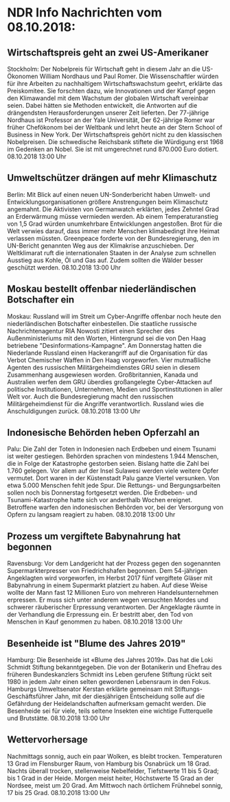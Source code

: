 # NDR Info Nachrichten vom 08.10.2018:


## Wirtschaftspreis geht an zwei US-Amerikaner
Stockholm: Der Nobelpreis für Wirtschaft geht in diesem Jahr an die US-Ökonomen William Nordhaus und Paul Romer. Die Wissenschaftler würden für ihre Arbeiten zu nachhaltigem Wirtschaftswachstum geehrt, erklärte das Preiskomitee. Sie forschten dazu, wie Innovationen und der Kampf gegen den Klimawandel mit dem Wachstum der globalen Wirtschaft vereinbar seien. Dabei hätten sie Methoden entwickelt, die Antworten auf die drängendsten Herausforderungen unserer Zeit lieferten. Der 77-jährige Nordhaus ist Professor an der Yale Universität, Der 62-jährige Romer war früher Chefökonom bei der Weltbank und lehrt heute an der Stern School of Business in New York. Der Wirtschaftspreis gehört nicht zu den klassischen Nobelpreisen. Die schwedische Reichsbank stiftete die Würdigung erst 1968 im Gedenken an Nobel. Sie ist mit umgerechnet rund 870.000 Euro dotiert. 08.10.2018 13:00 Uhr 

## Umweltschützer drängen auf mehr Klimaschutz
Berlin: Mit Blick auf einen neuen UN-Sonderbericht haben Umwelt- und Entwicklungsorganisationen größere Anstrengungen beim Klimaschutz angemahnt. Die Aktivisten von Germanwatch erklärten, jedes Zehntel Grad an Erderwärmung müsse vermieden werden. Ab einem Temperaturanstieg von 1,5 Grad würden unumkehrbare Entwicklungen angestoßen. Brot für die Welt verwies darauf, dass immer mehr Menschen klimabedingt ihre Heimat verlassen müssten. Greenpeace forderte von der Bundesregierung, den im UN-Bericht genannten Weg aus der Klimakrise anzuschieben. Der Weltklimarat ruft die internationalen Staaten in der Analyse zum schnellen Ausstieg aus Kohle, Öl und Gas auf. Zudem sollten die Wälder besser geschützt werden. 08.10.2018 13:00 Uhr 

## Moskau bestellt offenbar niederländischen Botschafter ein
Moskau: Russland will im Streit um Cyber-Angriffe offenbar noch heute den niederländischen Botschafter einbestellen. Die staatliche russische Nachrichtenagentur RIA Nowosti zitiert einen Sprecher des Außenministeriums mit den Worten, Hintergrund sei die von Den Haag betriebene "Desinformations-Kampagne". Am Donnerstag hatten die Niederlande Russland einen Hackerangriff auf die Organisation für das Verbot Chemischer Waffen in Den Haag vorgeworfen. Vier mutmaßliche Agenten des russischen Militärgeheimdienstes GRU seien in diesem Zusammenhang ausgewiesen worden. Großbritannien, Kanada und Australien werfen dem GRU überdies großangelegte Cyber-Attacken auf politische Institutionen, Unternehmen, Medien und Sportinstitutionen in aller Welt vor. Auch die Bundesregierung macht den russischen Militärgeheimdienst für die Angriffe verantwortlich. Russland wies die Anschuldigungen zurück. 08.10.2018 13:00 Uhr 

## Indonesische Behörden heben Opferzahl an
Palu: Die Zahl der Toten in Indonesien nach Erdbeben und einem Tsunami ist weiter gestiegen. Behörden sprachen von mindestens 1.944 Menschen, die in Folge der Katastrophe gestorben seien. Bislang hatte die Zahl bei 1.760 gelegen. Vor allem auf der Insel Sulawesi werden viele weitere Opfer vermutet. Dort waren in der Küstenstadt Palu ganze Viertel versunken. Von etwa 5.000 Menschen fehlt jede Spur. Die Rettungs- und Bergungsarbeiten sollen noch bis Donnerstag fortgesetzt werden. Die Erdbeben- und Tsunami-Katastrophe hatte sich vor anderthalb Wochen ereignet. Betroffene warfen den indonesischen Behörden vor, bei der Versorgung von Opfern zu langsam reagiert zu haben. 08.10.2018 13:00 Uhr 

## Prozess um vergiftete Babynahrung hat begonnen
Ravensburg: Vor dem Landgericht hat der Prozess gegen den sogenannten Supermarkterpresser von Friedrichshafen begonnen. Dem 54-jährigen Angeklagten wird vorgeworfen, im Herbst 2017 fünf vergiftete Gläser mit Babynahrung in einem Supermarkt platziert zu haben. Auf diese Weise wollte der Mann fast 12 Millionen Euro von mehreren Handelsunternehmen erpressen. Er muss sich unter anderem wegen versuchten Mordes und schwerer räuberischer Erpressung verantworten. Der Angeklagte räumte in der Verhandlung die Erpressung ein. Er bestritt aber, den Tod von Menschen in Kauf genommen zu haben. 08.10.2018 13:00 Uhr 

## Besenheide ist "Blume des Jahres 2019"
Hamburg: 	Die Besenheide ist «Blume des Jahres 2019». Das hat die Loki Schmidt Stiftung bekanntgegeben. Die von der Botanikerin und Ehefrau des früheren Bundeskanzlers Schmidt ins Leben gerufene Stiftung rückt seit 1980 in jedem Jahr einen selten gewordenen Lebensraum in den Fokus. Hamburgs Umweltsenator Kerstan erklärte gemeinsam mit Stiftungs-Geschäftsführer Jahn, mit der diesjährigen Entscheidung solle auf die Gefährdung der Heidelandschaften aufmerksam gemacht werden. Die Besenheide sei für viele, teils seltene Insekten eine wichtige Futterquelle und Brutstätte. 08.10.2018 13:00 Uhr 

## Wettervorhersage
Nachmittags sonnig, auch ein paar Wolken, es bleibt trocken. Temperaturen 13 Grad im Flensburger Raum, von Hamburg bis Osnabrück um 18 Grad. Nachts überall trocken, stellenweise Nebelfelder, Tiefstwerte 11 bis 5 Grad; bis 1 Grad in der Heide. Morgen meist heiter, Höchstwerte 15 Grad an der Nordsee, meist um 20 Grad. Am Mittwoch nach örtlichem Frühnebel sonnig, 17 bis 25 Grad. 08.10.2018 13:00 Uhr 
